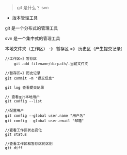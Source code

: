 > git 是什么？ svn

- 版本管理工具


git 是一个分布式的管理工具

svn 是一个集中式的管理工具



本地文件夹（工作区） -》 暂存区 =》 历史区（产生提交记录）


```
//工作区=》暂存区
    git add filename/dirpath/.当前文件夹
```
```
//暂存区=》历史记录
git commit -m "提交信息"

```



```
git log 查看提交记录

```

```
// 查看git本地用户
git config --list

```

```
//配置用户
git config --global user.name "用户名"
git config --global user.email "邮箱"
```


```
//查看工作区状态变化
git status
```

```
//查看工作区和暂存区的区别
git diff
```